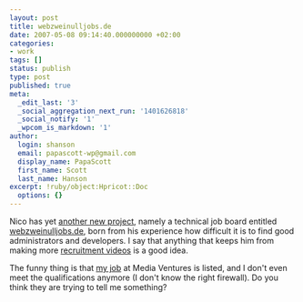 ```yaml
---
layout: post
title: webzweinulljobs.de
date: 2007-05-08 09:14:40.000000000 +02:00
categories:
- work
tags: []
status: publish
type: post
published: true
meta:
  _edit_last: '3'
  _social_aggregation_next_run: '1401626818'
  _social_notify: '1'
  _wpcom_is_markdown: '1'
author:
  login: shanson
  email: papascott-wp@gmail.com
  display_name: PapaScott
  first_name: Scott
  last_name: Hanson
excerpt: !ruby/object:Hpricot::Doc
  options: {}
---
```

<p>Nico has yet <a href="http://lumma.de/eintrag.php?id=3422">another new project</a>, namely a technical job board entitled <a href="http://webzweinulljobs.de/">webzweinulljobs.de</a>, born from his experience how difficult it is to find good administrators and developers. I say that anything that keeps him from making more <a href="http://www.papascott.de/archives/2006/08/25/nico-ballmer/">recruitment videos</a> is a good idea.</p>
<p>The funny thing is that <a href="http://webzweinulljobs.de/job/system-administratoren-innen/">my job</a> at Media Ventures is listed, and I don't even meet the qualifications anymore (I don't know the right firewall). Do you think they are trying to tell me something?</p>
